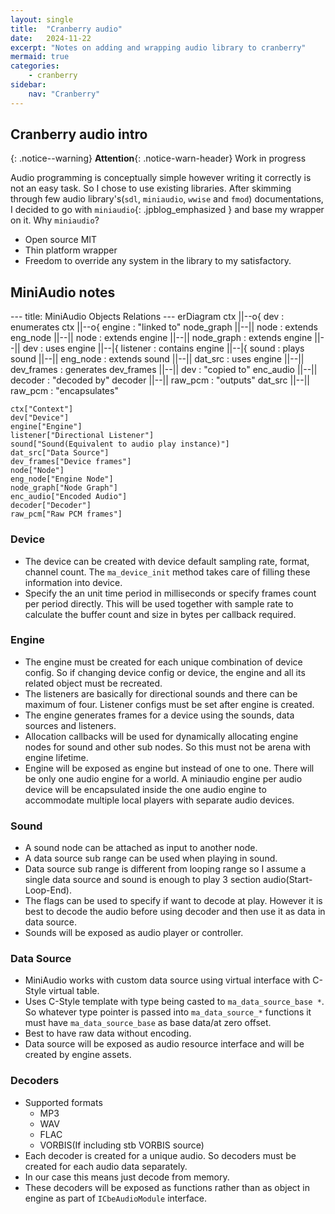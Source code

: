 ```yaml
---
layout: single
title:  "Cranberry audio"
date:   2024-11-22
excerpt: "Notes on adding and wrapping audio library to cranberry"
mermaid: true
categories: 
    - cranberry
sidebar:
    nav: "Cranberry"
---
```


## Cranberry audio intro

{: .notice--warning}
**Attention**{: .notice-warn-header} Work in progress

Audio programming is conceptually simple however writing it correctly is not an easy task. So I chose to use existing libraries.
After skimming through few audio library's(`sdl`, `miniaudio`, `wwise` and `fmod`) documentations, I decided to go with `miniaudio`{: .jpblog_emphasized } and base my wrapper on it.
Why `miniaudio`?

- Open source MIT
- Thin platform wrapper
- Freedom to override any system in the library to my satisfactory.

## MiniAudio notes

<div class="mermaid">
---
title: MiniAudio Objects Relations
---
erDiagram
    ctx ||--o{ dev : enumerates
    ctx ||--o{ engine : "linked to"
    node_graph ||--|| node : extends
    eng_node ||--|| node : extends
    engine ||--|| node_graph : extends
    engine ||--|| dev : uses
    engine ||--|{ listener : contains
    engine ||--|{ sound : plays
    sound ||--|| eng_node : extends
    sound ||--|| dat_src : uses
    engine ||--|| dev_frames : generates
    dev_frames ||--|| dev : "copied to"
    enc_audio ||--|| decoder : "decoded by"
    decoder ||--|| raw_pcm : "outputs"
    dat_src ||--|| raw_pcm : "encapsulates"

    ctx["Context"]
    dev["Device"]
    engine["Engine"]
    listener["Directional Listener"]
    sound["Sound(Equivalent to audio play instance)"]
    dat_src["Data Source"]
    dev_frames["Device frames"]
    node["Node"]
    eng_node["Engine Node"]
    node_graph["Node Graph"]
    enc_audio["Encoded Audio"]
    decoder["Decoder"]
    raw_pcm["Raw PCM frames"]
</div>

### Device

- The device can be created with device default sampling rate, format, channel count. The `ma_device_init` method takes care of filling these information into device.
- Specify the an unit time period in milliseconds or specify frames count per period directly. This will be used together with sample rate to calculate the buffer count and size in bytes per callback required.

### Engine

- The engine must be created for each unique combination of device config. So if changing device config or device, the engine and all its related object must be recreated.
- The listeners are basically for directional sounds and there can be maximum of four. Listener configs must be set after engine is created.
- The engine generates frames for a device using the sounds, data sources and listeners.
- Allocation callbacks will be used for dynamically allocating engine nodes for sound and other sub nodes. So this must not be arena with engine lifetime.
- Engine will be exposed as engine but instead of one to one. There will be only one audio engine for a world. A miniaudio engine per audio device will be encapsulated inside the one audio engine to accommodate multiple local players with separate audio devices.

### Sound

- A sound node can be attached as input to another node.
- A data source sub range can be used when playing in sound.
- Data source sub range is different from looping range so I assume a single data source and sound is enough to play 3 section audio(Start-Loop-End).
- The flags can be used to specify if want to decode at play. However it is best to decode the audio before using decoder and then use it as data in data source.
- Sounds will be exposed as audio player or controller.

### Data Source

- MiniAudio works with custom data source using virtual interface with C-Style virtual table.
- Uses C-Style template with type being casted to `ma_data_source_base *`. So whatever type pointer is passed into `ma_data_source_*` functions it must have `ma_data_source_base` as base data/at zero offset.
- Best to have raw data without encoding.
- Data source will be exposed as audio resource interface and will be created by engine assets.

### Decoders

- Supported formats
  - MP3
  - WAV
  - FLAC
  - VORBIS(If including stb VORBIS source)
- Each decoder is created for a unique audio. So decoders must be created for each audio data separately.
- In our case this means just decode from memory.
- These decoders will be exposed as functions rather than as object in engine as part of `ICbeAudioModule` interface.
